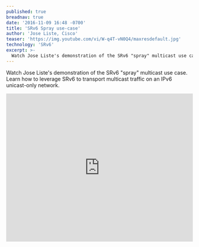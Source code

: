 ```yaml
---
published: true
breadnav: true
date: '2016-11-09 16:48 -0700'
title: 'SRv6 Spray use-case'
author: 'Jose Liste, Cisco'
teaser: 'https://img.youtube.com/vi/W-q4T-vN0Q4/maxresdefault.jpg'
technology: 'SRv6'
excerpt: >-
  Watch Jose Liste's demonstration of the SRv6 "spray" multicast use case. Learn how to leverage SRv6 to transport multicast traffic on an IPv6 unicast-only network.
---
```

Watch Jose Liste's demonstration of the SRv6 "spray" multicast use case. Learn how to leverage SRv6 to transport multicast traffic on an IPv6 unicast-only network.

<iframe width="100%" height="400px" src="https://www.youtube.com/embed/W-q4T-vN0Q4" frameborder="0" allowfullscreen></iframe>